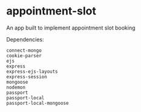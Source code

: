 # appointment-slot
An app built to implement appointment slot booking 

Dependencies:

    connect-mongo
    cookie-parser
    ejs
    express
    express-ejs-layouts
    express-session
    mongoose
    nodemon
    passport
    passport-local
    passport-local-mongoose
